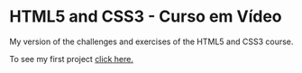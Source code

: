 # HTML5 and CSS3 - Curso em Vídeo 
 My version of the challenges and exercises of the HTML5 and CSS3 course.

 To see my first project <a href = "https://joalberto902.github.io/projeto-android/">click here.</a>
